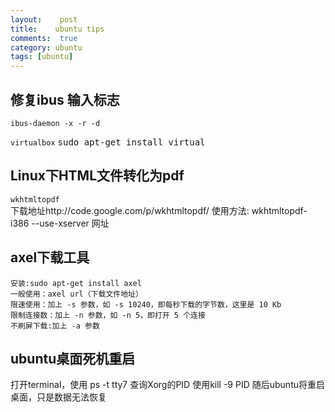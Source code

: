 ```yaml
---
layout:    post
title:    ubuntu tips 
comments:  true
category: ubuntu
tags: [ubuntu]
---
```


## 修复ibus 输入标志
    ibus-daemon -x -r -d

`virtualbox` <kbd>sudo apt-get install virtual</kbd>

## Linux下HTML文件转化为pdf
`wkhtmltopdf`	
    下载地址http://code.google.com/p/wkhtmltopdf/
使用方法:
    wkhtmltopdf-i386 --use-xserver 网址

## axel下载工具
    安装:sudo apt-get install axel
    一般使用：axel url（下载文件地址）
    限速使用：加上 -s 参数，如 -s 10240，即每秒下载的字节数，这里是 10 Kb
    限制连接数：加上 -n 参数，如 -n 5，即打开 5 个连接
	不刷屏下载:加上 -a 参数

## ubuntu桌面死机重启
打开terminal，使用
	ps -t tty7 查询Xorg的PID
	使用kill -9 PID 随后ubuntu将重启桌面，只是数据无法恢复
